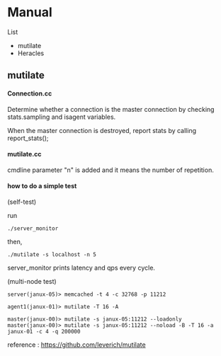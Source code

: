 # Manual

List

* mutilate
* Heracles

## mutilate

#### Connection.cc

Determine whether a connection is the master connection by checking stats.sampling and isagent variables.

When the master connection is destroyed, report stats by calling report_stats();

#### mutilate.cc

cmdline parameter "n" is added and it means the number of repetition.



#### how to do a simple test

(self-test)

run 

```shell
./server_monitor
```

then, 

```shell
./mutilate -s localhost -n 5
```

server_monitor prints latency and qps every cycle.



(multi-node test)

```shell
server(janux-05)> memcached -t 4 -c 32768 -p 11212

agent1(janux-01)> mutilate -T 16 -A

master(janux-00)> mutilate -s janux-05:11212 --loadonly
master(janux-00)> mutilate -s janux-05:11212 --noload -B -T 16 -a janux-01 -c 4 -q 200000
```

reference : https://github.com/leverich/mutilate









